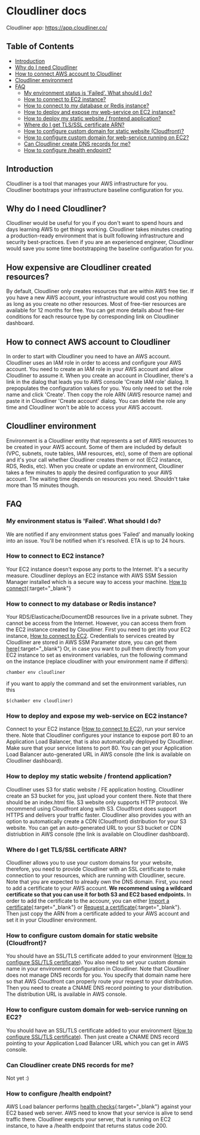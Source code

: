 # Cloudliner docs

Cloudliner app: https://app.cloudliner.co/

## Table of Contents

- [Introduction](#introduction)
- [Why do I need Cloudliner](#why-do-i-need-cloudliner)
- [How to connect AWS account to Cloudliner](#how-to-connect-aws-account-to-cloudliner)
- [Cloudliner environment](#cloudliner-environment)
- [FAQ](#faq)
  - [My environment status is 'Failed'. What should I do?](#my-environment-status-is-failed-what-should-i-do)
  - [How to connect to EC2 instance?](#how-to-connect-to-ec2-instance)
  - [How to connect to my database or Redis instance?](#how-to-connect-to-my-database-or-redis-instance)
  - [How to deploy and expose my web-service on EC2 instance?](#how-to-deploy-and-expose-my-web-service-on-ec2-instance)
  - [How to deploy my static website / frontend application?](#how-to-deploy-my-static-website--frontend-application)
  - [Where do I get TLS/SSL certificate ARN?](#where-do-i-get-tlsssl-certificate-arn)
  - [How to configure custom domain for static website (Cloudfront)?](#how-to-configure-custom-domain-for-static-website-cloudfront)
  - [How to configure custom domain for web-service running on EC2?](#how-to-configure-custom-domain-for-web-service-running-on-ec2)
  - [Can Cloudliner create DNS records for me?](#can-cloudliner-create-dns-records-for-me)
  - [How to configure /health endpoint?](#how-to-configure-health-endpoint)

## Introduction
Cloudliner is a tool that manages your AWS infrastructure for you. Cloudliner bootstraps your infrastructure baseline configuration for you.


## Why do I need Cloudliner?
Cloudliner would be useful for you if you don't want to spend hours and days learning AWS to get things working. Cloudliner takes minutes creating a production-ready environment that is built following infrastructure and security best-practices. Even if you are an experienced engineer, Cloudliner would save you some time bootstrapping the baseline configuration for you.


## How expensive are Cloudliner created resources?
By default, Cloudliner only creates resources that are within AWS free tier. If you have a new AWS account, your infrastructure would cost you nothing as long as you create no other resources. Most of free-tier resources are available for 12 months for free. You can get more details about free-tier conditions for each resource type by corresponding link on Cloudliner dashboard.


## How to connect AWS account to Cloudliner
In order to start with Cloudliner you need to have an AWS account. Cloudliner uses an IAM role in order to access and configure your AWS account. You need to create an IAM role in your AWS account and allow Cloudliner to assume it. When you create an account in Cloudliner, there's a link in the dialog that leads you to AWS console 'Create IAM role' dialog. It prepopulates the configuration values for you. You only need to set the role name and click 'Create'. Then copy the role ARN (AWS resource name) and paste it in Cloudliner 'Create account' dialog. You can delete the role any time and Cloudliner won't be able to access your AWS account.


## Cloudliner environment
Environment is a Cloudliner entity that represents a set of AWS resources to be created in your AWS account. Some of them are included by default (VPC, subnets, route tables, IAM resources, etc), some of them are optional and it's your call whether Cloudliner creates them or not (EC2 instance, RDS, Redis, etc). When you create or update an environment, Cloudliner takes a few minutes to apply the desired configuration to your AWS account. The waiting time depends on resources you need. Shouldn't take more than 15 minutes though.

## FAQ

### My environment status is 'Failed'. What should I do?
We are notified if any environment status goes 'Failed' and manually looking into an issue. You'll be notified when it's resolved. ETA is up to 24 hours.


### How to connect to EC2 instance?
Your EC2 instance doesn't expose any ports to the Internet. It's a security measure. Cloudliner deploys an EC2 instance with AWS SSM Session Manager installed which is a secure way to access your machine. [How to connect](https://docs.aws.amazon.com/AWSEC2/latest/UserGuide/session-manager-to-linux.html){:target="_blank"}


### How to connect to my database or Redis instance?
Your RDS/Elasticache/DocumentDB resources live in a private subnet. They cannot be access from the Internet. However, you can access them from the EC2 instance created by Cloudliner. First you need to get into your EC2 instance, [How to connect to EC2](#how-to-connect-to-ec2-instance).
Credentials to services created by Cloudliner are stored in AWS SSM Parameter store, you can get them [here](https://us-east-1.console.aws.amazon.com/systems-manager/parameters/?region=us-east-1&tab=Table){:target="_blank"}
Or, in case you want to pull them directly from your EC2 instance to set as environment variables, run the following command on the instance (replace cloudliner with your environment name if differs):
```shell
chamber env cloudliner
```
if you want to apply the command and set the environment variables, run this
```
$(chamber env cloudliner)
```


### How to deploy and expose my web-service on EC2 instance?
Connect to your EC2 instance ([How to connect to EC2](#how-to-connect-to-ec2-instance)), run your service there. Note that Cloudliner configures your instance to expose port 80 to an Application Load Balancer, that is also automatically deployed by Cloudliner. Make sure that your service listens to port 80. You can get your Application Load Balancer auto-generated URL in AWS console (the link is available on Cloudliner dashboard).


### How to deploy my static website / frontend application?
Cloudliner uses S3 for static website / FE application hosting. Cloudliner create an S3 bucket for you, just upload your content there. Note that there should be an index.html file. S3 website only supports HTTP protocol. We recommend using Cloudfront along with S3. Cloudfront does support HTTPS and delivers your traffic faster. Cloudliner also provides you with an option to automatically create a CDN (Cloudfront) distribution for your S3 website. You can get an auto-generated URL to your S3 bucket or CDN distriubtion in AWS console (the link is available on Cloudliner dashboard).


### Where do I get TLS/SSL certificate ARN?
Cloudliner allows you to use your custom domains for your website, therefore, you need to provide Cloudliner with an SSL certificate to make connection to your resources, which are running with Cloudliner, secure. Note that you are expected to already own the DNS domain. First, you need to add a certificate to your AWS account. **We recommend using a wildcard certificate so that you can use it for both S3 and EC2 based endpoints.** In order to add the certificate to the accounr, you can either [Import a certificate](https://docs.aws.amazon.com/acm/latest/userguide/import-certificate.html){:target="_blank"} or [Request a certificate](https://docs.aws.amazon.com/acm/latest/userguide/gs-acm-request-public.html){:target="_blank"}. Then just copy the ARN from a certificate added to your AWS account and set it in your Cloudliner environment.


### How to configure custom domain for static website (Cloudfront)?
You should have an SSL/TLS certificate added to your environment ([How to configure SSL/TLS certificate](#where-do-i-get-tlsssl-certificate-arn)). You also need to set your custom domain name in your environment configuration in Cloudliner. Note that Cloudliner does not manage DNS records for you. You specify that domain name here so that AWS Cloudfront can properly route your request to your distribution. Then you need to create a CNAME DNS record pointing to your distribution. The distribution URL is available in AWS console.


### How to configure custom domain for web-service running on EC2?
You should have an SSL/TLS certificate added to your environment ([How to configure SSL/TLS certificate](#where-do-i-get-tlsssl-certificate-arn)). Then just create a CNAME DNS record pointing to your Application Load Balancer URL which you can get in AWS console.


### Can Cloudliner create DNS records for me?
Not yet :)


### How to configure /health endpoint?
AWS Load balancer performs [health checks](https://docs.aws.amazon.com/elasticloadbalancing/latest/application/target-group-health-checks.html){:target="_blank"} against your EC2 based web server. AWS need to know that your service is alive to send traffic there. Cloudliner exepcts your server, that is running on EC2 instance, to have a /health endpoint that returns status code 200.

